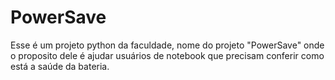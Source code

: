 # PowerSave
Esse é um projeto python da faculdade, nome do projeto "PowerSave" onde o proposito dele é ajudar usuários de notebook que precisam conferir como está a saúde da bateria. 
